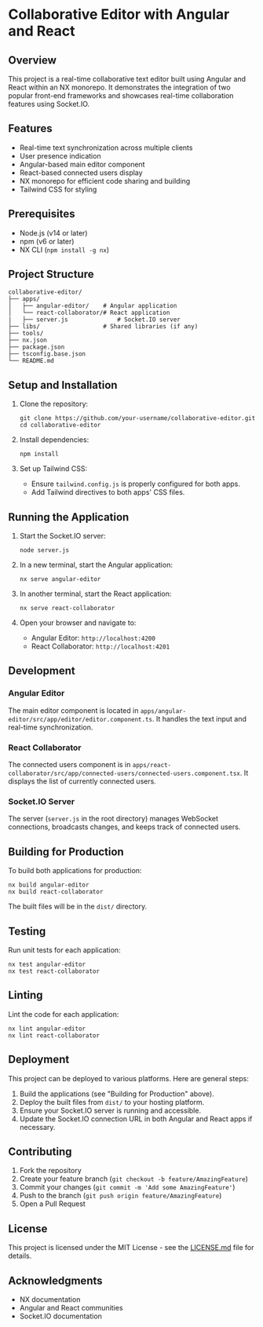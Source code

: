 # Collaborative Editor with Angular and React

## Overview

This project is a real-time collaborative text editor built using Angular and React within an NX monorepo. It demonstrates the integration of two popular front-end frameworks and showcases real-time collaboration features using Socket.IO.

## Features

- Real-time text synchronization across multiple clients
- User presence indication
- Angular-based main editor component
- React-based connected users display
- NX monorepo for efficient code sharing and building
- Tailwind CSS for styling

## Prerequisites

- Node.js (v14 or later)
- npm (v6 or later)
- NX CLI (`npm install -g nx`)

## Project Structure

```
collaborative-editor/
├── apps/
│   ├── angular-editor/    # Angular application
│   └── react-collaborator/# React application
|   ├── server.js              # Socket.IO server
├── libs/                  # Shared libraries (if any)
├── tools/
├── nx.json
├── package.json
├── tsconfig.base.json
└── README.md
```

## Setup and Installation

1. Clone the repository:
   ```
   git clone https://github.com/your-username/collaborative-editor.git
   cd collaborative-editor
   ```

2. Install dependencies:
   ```
   npm install
   ```

3. Set up Tailwind CSS:
   - Ensure `tailwind.config.js` is properly configured for both apps.
   - Add Tailwind directives to both apps' CSS files.

## Running the Application

1. Start the Socket.IO server:
   ```
   node server.js
   ```

2. In a new terminal, start the Angular application:
   ```
   nx serve angular-editor
   ```

3. In another terminal, start the React application:
   ```
   nx serve react-collaborator
   ```

4. Open your browser and navigate to:
   - Angular Editor: `http://localhost:4200`
   - React Collaborator: `http://localhost:4201`

## Development

### Angular Editor

The main editor component is located in `apps/angular-editor/src/app/editor/editor.component.ts`. It handles the text input and real-time synchronization.

### React Collaborator

The connected users component is in `apps/react-collaborator/src/app/connected-users/connected-users.component.tsx`. It displays the list of currently connected users.

### Socket.IO Server

The server (`server.js` in the root directory) manages WebSocket connections, broadcasts changes, and keeps track of connected users.

## Building for Production

To build both applications for production:

```
nx build angular-editor
nx build react-collaborator
```

The built files will be in the `dist/` directory.

## Testing

Run unit tests for each application:

```
nx test angular-editor
nx test react-collaborator
```

## Linting

Lint the code for each application:

```
nx lint angular-editor
nx lint react-collaborator
```

## Deployment

This project can be deployed to various platforms. Here are general steps:

1. Build the applications (see "Building for Production" above).
2. Deploy the built files from `dist/` to your hosting platform.
3. Ensure your Socket.IO server is running and accessible.
4. Update the Socket.IO connection URL in both Angular and React apps if necessary.

## Contributing

1. Fork the repository
2. Create your feature branch (`git checkout -b feature/AmazingFeature`)
3. Commit your changes (`git commit -m 'Add some AmazingFeature'`)
4. Push to the branch (`git push origin feature/AmazingFeature`)
5. Open a Pull Request

## License

This project is licensed under the MIT License - see the [LICENSE.md](LICENSE.md) file for details.

## Acknowledgments

- NX documentation
- Angular and React communities
- Socket.IO documentation
